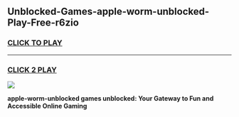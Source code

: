 
## Unblocked-Games-apple-worm-unblocked-Play-Free-r6zio
<h3>
<a href="https://premium76.site?title=apple-worm-unblocked&ref=21A">CLICK TO PLAY</a></h3>
<hr>

<h3>
<a href="https://premium76.site?title=apple-worm-unblocked&ref=21A">CLICK 2 PLAY</a>
  
</h3>

<a href="https://premium76.site?title=apple-worm-unblocked&ref=21A"><img src="https://clearcache.store/games.png"></a>


**apple-worm-unblocked games unblocked: Your Gateway to Fun and Accessible Online Gaming**
